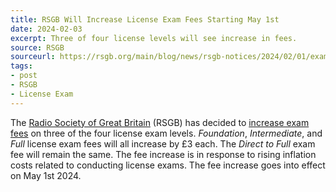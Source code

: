 ```yaml
---
title: RSGB Will Increase License Exam Fees Starting May 1st
date: 2024-02-03
excerpt: Three of four license levels will see increase in fees.
source: RSGB
sourceurl: https://rsgb.org/main/blog/news/rsgb-notices/2024/02/01/exam-prices-to-change/
tags:
- post
- RSGB
- License Exam
---
```

The [Radio Society of Great Britain](https://rsgb.org/) (RSGB) has decided to [increase exam fees](https://rsgb.org/main/blog/news/rsgb-notices/2024/02/01/exam-prices-to-change/) on three of the four license exam levels. *Foundation*, *Intermediate*, and *Full* license exam fees will all increase by £3 each. The *Direct to Full* exam fee will remain the same. The fee increase is in response to rising inflation costs related to conducting license exams. The fee increase goes into effect on May 1st 2024.